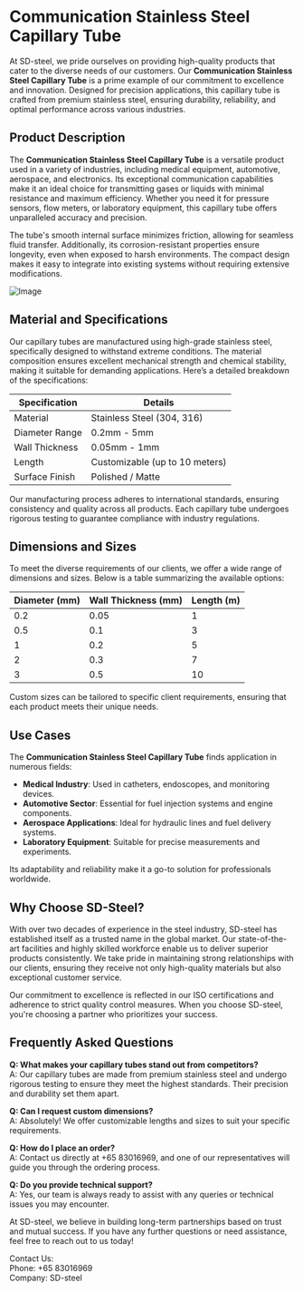 # Communication Stainless Steel Capillary Tube

At SD-steel, we pride ourselves on providing high-quality products that cater to the diverse needs of our customers. Our **Communication Stainless Steel Capillary Tube** is a prime example of our commitment to excellence and innovation. Designed for precision applications, this capillary tube is crafted from premium stainless steel, ensuring durability, reliability, and optimal performance across various industries.

## Product Description

The **Communication Stainless Steel Capillary Tube** is a versatile product used in a variety of industries, including medical equipment, automotive, aerospace, and electronics. Its exceptional communication capabilities make it an ideal choice for transmitting gases or liquids with minimal resistance and maximum efficiency. Whether you need it for pressure sensors, flow meters, or laboratory equipment, this capillary tube offers unparalleled accuracy and precision.

The tube's smooth internal surface minimizes friction, allowing for seamless fluid transfer. Additionally, its corrosion-resistant properties ensure longevity, even when exposed to harsh environments. The compact design makes it easy to integrate into existing systems without requiring extensive modifications.

![Image](https://github.com/user-attachments/assets/2567258e-e124-4816-932d-1809bd27ef0b)

## Material and Specifications

Our capillary tubes are manufactured using high-grade stainless steel, specifically designed to withstand extreme conditions. The material composition ensures excellent mechanical strength and chemical stability, making it suitable for demanding applications. Here’s a detailed breakdown of the specifications:

| Specification         | Details                          |
|-----------------------|----------------------------------|
| Material              | Stainless Steel (304, 316)       |
| Diameter Range        | 0.2mm - 5mm                     |
| Wall Thickness        | 0.05mm - 1mm                    |
| Length                | Customizable (up to 10 meters)  |
| Surface Finish        | Polished / Matte                 |

Our manufacturing process adheres to international standards, ensuring consistency and quality across all products. Each capillary tube undergoes rigorous testing to guarantee compliance with industry regulations.

## Dimensions and Sizes

To meet the diverse requirements of our clients, we offer a wide range of dimensions and sizes. Below is a table summarizing the available options:

| Diameter (mm) | Wall Thickness (mm) | Length (m) |
|---------------|---------------------|------------|
| 0.2           | 0.05                | 1          |
| 0.5           | 0.1                 | 3          |
| 1             | 0.2                 | 5          |
| 2             | 0.3                 | 7          |
| 3             | 0.5                 | 10         |

Custom sizes can be tailored to specific client requirements, ensuring that each product meets their unique needs.

## Use Cases

The **Communication Stainless Steel Capillary Tube** finds application in numerous fields:

- **Medical Industry**: Used in catheters, endoscopes, and monitoring devices.
- **Automotive Sector**: Essential for fuel injection systems and engine components.
- **Aerospace Applications**: Ideal for hydraulic lines and fuel delivery systems.
- **Laboratory Equipment**: Suitable for precise measurements and experiments.

Its adaptability and reliability make it a go-to solution for professionals worldwide.

## Why Choose SD-Steel?

With over two decades of experience in the steel industry, SD-steel has established itself as a trusted name in the global market. Our state-of-the-art facilities and highly skilled workforce enable us to deliver superior products consistently. We take pride in maintaining strong relationships with our clients, ensuring they receive not only high-quality materials but also exceptional customer service.

Our commitment to excellence is reflected in our ISO certifications and adherence to strict quality control measures. When you choose SD-steel, you're choosing a partner who prioritizes your success.

## Frequently Asked Questions

**Q: What makes your capillary tubes stand out from competitors?**  
A: Our capillary tubes are made from premium stainless steel and undergo rigorous testing to ensure they meet the highest standards. Their precision and durability set them apart.

**Q: Can I request custom dimensions?**  
A: Absolutely! We offer customizable lengths and sizes to suit your specific requirements.

**Q: How do I place an order?**  
A: Contact us directly at +65 83016969, and one of our representatives will guide you through the ordering process.

**Q: Do you provide technical support?**  
A: Yes, our team is always ready to assist with any queries or technical issues you may encounter.

At SD-steel, we believe in building long-term partnerships based on trust and mutual success. If you have any further questions or need assistance, feel free to reach out to us today!

Contact Us:  
Phone: +65 83016969  
Company: SD-steel